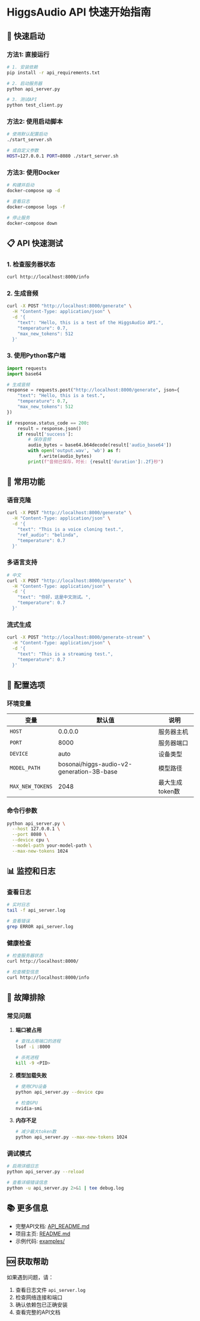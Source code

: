 # HiggsAudio API 快速开始指南

## 🚀 快速启动

### 方法1: 直接运行

```bash
# 1. 安装依赖
pip install -r api_requirements.txt

# 2. 启动服务器
python api_server.py

# 3. 测试API
python test_client.py
```

### 方法2: 使用启动脚本

```bash
# 使用默认配置启动
./start_server.sh

# 或自定义参数
HOST=127.0.0.1 PORT=8080 ./start_server.sh
```

### 方法3: 使用Docker

```bash
# 构建并启动
docker-compose up -d

# 查看日志
docker-compose logs -f

# 停止服务
docker-compose down
```

## 📋 API 快速测试

### 1. 检查服务器状态

```bash
curl http://localhost:8000/info
```

### 2. 生成音频

```bash
curl -X POST "http://localhost:8000/generate" \
  -H "Content-Type: application/json" \
  -d '{
    "text": "Hello, this is a test of the HiggsAudio API.",
    "temperature": 0.7,
    "max_new_tokens": 512
  }'
```

### 3. 使用Python客户端

```python
import requests
import base64

# 生成音频
response = requests.post("http://localhost:8000/generate", json={
    "text": "Hello, this is a test.",
    "temperature": 0.7,
    "max_new_tokens": 512
})

if response.status_code == 200:
    result = response.json()
    if result['success']:
        # 保存音频
        audio_bytes = base64.b64decode(result['audio_base64'])
        with open('output.wav', 'wb') as f:
            f.write(audio_bytes)
        print(f"音频已保存，时长: {result['duration']:.2f}秒")
```

## 🎯 常用功能

### 语音克隆

```bash
curl -X POST "http://localhost:8000/generate" \
  -H "Content-Type: application/json" \
  -d '{
    "text": "This is a voice cloning test.",
    "ref_audio": "belinda",
    "temperature": 0.7
  }'
```

### 多语言支持

```bash
# 中文
curl -X POST "http://localhost:8000/generate" \
  -H "Content-Type: application/json" \
  -d '{
    "text": "你好，这是中文测试。",
    "temperature": 0.7
  }'
```

### 流式生成

```bash
curl -X POST "http://localhost:8000/generate-stream" \
  -H "Content-Type: application/json" \
  -d '{
    "text": "This is a streaming test.",
    "temperature": 0.7
  }'
```

## 🔧 配置选项

### 环境变量

| 变量 | 默认值 | 说明 |
|------|--------|------|
| `HOST` | 0.0.0.0 | 服务器主机 |
| `PORT` | 8000 | 服务器端口 |
| `DEVICE` | auto | 设备类型 |
| `MODEL_PATH` | bosonai/higgs-audio-v2-generation-3B-base | 模型路径 |
| `MAX_NEW_TOKENS` | 2048 | 最大生成token数 |

### 命令行参数

```bash
python api_server.py \
  --host 127.0.0.1 \
  --port 8080 \
  --device cpu \
  --model-path your-model-path \
  --max-new-tokens 1024
```

## 📊 监控和日志

### 查看日志

```bash
# 实时日志
tail -f api_server.log

# 查看错误
grep ERROR api_server.log
```

### 健康检查

```bash
# 检查服务器状态
curl http://localhost:8000/

# 检查模型信息
curl http://localhost:8000/info
```

## 🐛 故障排除

### 常见问题

1. **端口被占用**
   ```bash
   # 查找占用端口的进程
   lsof -i :8000
   
   # 杀死进程
   kill -9 <PID>
   ```

2. **模型加载失败**
   ```bash
   # 使用CPU设备
   python api_server.py --device cpu
   
   # 检查GPU
   nvidia-smi
   ```

3. **内存不足**
   ```bash
   # 减少最大token数
   python api_server.py --max-new-tokens 1024
   ```

### 调试模式

```bash
# 启用详细日志
python api_server.py --reload

# 查看详细错误信息
python -u api_server.py 2>&1 | tee debug.log
```

## 📚 更多信息

- 完整API文档: [API_README.md](API_README.md)
- 项目主页: [README.md](../README.md)
- 示例代码: [examples/](../examples/)

## 🆘 获取帮助

如果遇到问题，请：

1. 查看日志文件 `api_server.log`
2. 检查网络连接和端口
3. 确认依赖包已正确安装
4. 查看完整的API文档 